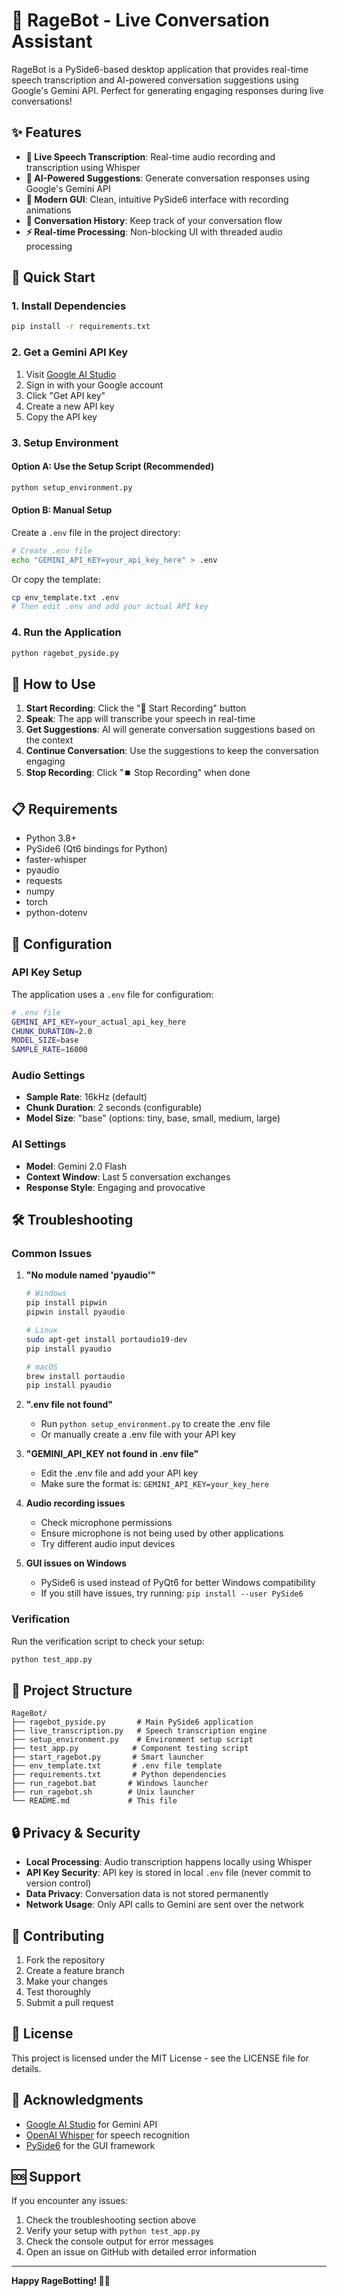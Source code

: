 # 🎤 RageBot - Live Conversation Assistant

RageBot is a PySide6-based desktop application that provides real-time speech transcription and AI-powered conversation suggestions using Google's Gemini API. Perfect for generating engaging responses during live conversations!

## ✨ Features

- **🎤 Live Speech Transcription**: Real-time audio recording and transcription using Whisper
- **🤖 AI-Powered Suggestions**: Generate conversation responses using Google's Gemini API
- **🎨 Modern GUI**: Clean, intuitive PySide6 interface with recording animations
- **📝 Conversation History**: Keep track of your conversation flow
- **⚡ Real-time Processing**: Non-blocking UI with threaded audio processing

## 🚀 Quick Start

### 1. Install Dependencies

```bash
pip install -r requirements.txt
```

### 2. Get a Gemini API Key

1. Visit [Google AI Studio](https://aistudio.google.com/)
2. Sign in with your Google account
3. Click "Get API key"
4. Create a new API key
5. Copy the API key

### 3. Setup Environment

#### Option A: Use the Setup Script (Recommended)
```bash
python setup_environment.py
```

#### Option B: Manual Setup

Create a `.env` file in the project directory:
```bash
# Create .env file
echo "GEMINI_API_KEY=your_api_key_here" > .env
```

Or copy the template:
```bash
cp env_template.txt .env
# Then edit .env and add your actual API key
```

### 4. Run the Application

```bash
python ragebot_pyside.py
```

## 🎯 How to Use

1. **Start Recording**: Click the "🎤 Start Recording" button
2. **Speak**: The app will transcribe your speech in real-time
3. **Get Suggestions**: AI will generate conversation suggestions based on the context
4. **Continue Conversation**: Use the suggestions to keep the conversation engaging
5. **Stop Recording**: Click "⏹️ Stop Recording" when done

## 📋 Requirements

- Python 3.8+
- PySide6 (Qt6 bindings for Python)
- faster-whisper
- pyaudio
- requests
- numpy
- torch
- python-dotenv

## 🔧 Configuration

### API Key Setup
The application uses a `.env` file for configuration:

```bash
# .env file
GEMINI_API_KEY=your_actual_api_key_here
CHUNK_DURATION=2.0
MODEL_SIZE=base
SAMPLE_RATE=16000
```

### Audio Settings
- **Sample Rate**: 16kHz (default)
- **Chunk Duration**: 2 seconds (configurable)
- **Model Size**: "base" (options: tiny, base, small, medium, large)

### AI Settings
- **Model**: Gemini 2.0 Flash
- **Context Window**: Last 5 conversation exchanges
- **Response Style**: Engaging and provocative

## 🛠️ Troubleshooting

### Common Issues

1. **"No module named 'pyaudio'"**
   ```bash
   # Windows
   pip install pipwin
   pipwin install pyaudio
   
   # Linux
   sudo apt-get install portaudio19-dev
   pip install pyaudio
   
   # macOS
   brew install portaudio
   pip install pyaudio
   ```

2. **".env file not found"**
   - Run `python setup_environment.py` to create the .env file
   - Or manually create a .env file with your API key

3. **"GEMINI_API_KEY not found in .env file"**
   - Edit the .env file and add your API key
   - Make sure the format is: `GEMINI_API_KEY=your_key_here`

4. **Audio recording issues**
   - Check microphone permissions
   - Ensure microphone is not being used by other applications
   - Try different audio input devices

5. **GUI issues on Windows**
   - PySide6 is used instead of PyQt6 for better Windows compatibility
   - If you still have issues, try running: `pip install --user PySide6`

### Verification

Run the verification script to check your setup:
```bash
python test_app.py
```

## 📁 Project Structure

```
RageBot/
├── ragebot_pyside.py       # Main PySide6 application
├── live_transcription.py   # Speech transcription engine
├── setup_environment.py    # Environment setup script
├── test_app.py            # Component testing script
├── start_ragebot.py       # Smart launcher
├── env_template.txt       # .env file template
├── requirements.txt       # Python dependencies
├── run_ragebot.bat       # Windows launcher
├── run_ragebot.sh        # Unix launcher
└── README.md             # This file
```

## 🔒 Privacy & Security

- **Local Processing**: Audio transcription happens locally using Whisper
- **API Key Security**: API key is stored in local `.env` file (never commit to version control)
- **Data Privacy**: Conversation data is not stored permanently
- **Network Usage**: Only API calls to Gemini are sent over the network

## 🤝 Contributing

1. Fork the repository
2. Create a feature branch
3. Make your changes
4. Test thoroughly
5. Submit a pull request

## 📄 License

This project is licensed under the MIT License - see the LICENSE file for details.

## 🙏 Acknowledgments

- [Google AI Studio](https://aistudio.google.com/) for Gemini API
- [OpenAI Whisper](https://github.com/openai/whisper) for speech recognition
- [PySide6](https://doc.qt.io/qtforpython/) for the GUI framework

## 🆘 Support

If you encounter any issues:

1. Check the troubleshooting section above
2. Verify your setup with `python test_app.py`
3. Check the console output for error messages
4. Open an issue on GitHub with detailed error information

---

**Happy RageBotting! 🎤🤖** 